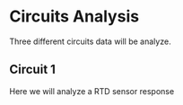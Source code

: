# Circuits Analysis
Three different circuits data will be analyze.

## Circuit 1
Here we will analyze a RTD sensor response 
